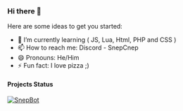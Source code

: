 ### Hi there 👋


Here are some ideas to get you started:

- 🌱 I’m currently learning ( JS, Lua, Html, PHP and CSS )
- 📫 How to reach me: Discord - SnepCnep
- 😄 Pronouns: He/Him
- ⚡ Fun fact: I love pizza ;)

#### Projects Status

[![SnepBot](https://github.com/SnepCnep/DiscordBot/actions/workflows/nodetester-main.js.yml/badge.svg)](https://github.com/SnepCnep/DiscordBot/actions/workflows/nodetester-main.js.yml)

